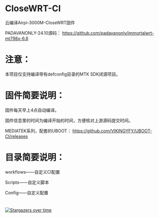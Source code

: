 # CloseWRT-CI
云编译Airpi-3000M-CloseWRT固件

PADAVANONLY-24.10源码：
https://github.com/padavanonly/immortalwrt-mt798x-6.6

# 注意：

本项目仅支持编译带有defconfig目录的MTK SDK闭源项目。

# 固件简要说明：

固件每天早上4点自动编译。

固件信息里的时间为编译开始的时间，方便核对上游源码提交时间。

MEDIATEK系列，配套的UBOOT：
https://github.com/VIKINGYFY/UBOOT-CI/releases

# 目录简要说明：

workflows——自定义CI配置

Scripts——自定义脚本

Config——自定义配置

#
[![Stargazers over time](https://starchart.cc/VIKINGYFY/CloseWRT-CI.svg?variant=adaptive)](https://starchart.cc/VIKINGYFY/CloseWRT-CI)
